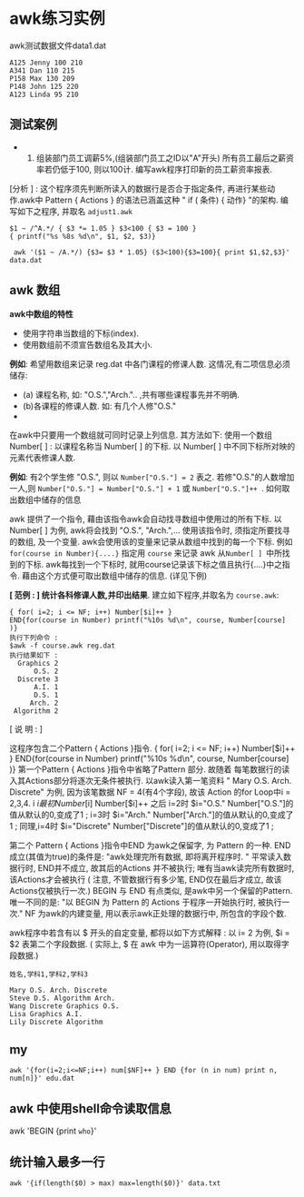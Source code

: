 # awk练习实例

awk测试数据文件data1.dat
```
A125 Jenny 100 210
A341 Dan 110 215
P158 Max 130 209
P148 John 125 220
A123 Linda 95 210
```

## 测试案例

- 1. 组装部门员工调薪5%,(组装部门员工之ID以"A"开头)
所有员工最后之薪资率若仍低于100, 则以100计.
编写awk程序打印新的员工薪资率报表.

[分析 ] : 这个程序须先判断所读入的数据行是否合于指定条件, 再进行某些动作.awk中 Pattern { Actions } 的语法已涵盖这种 " if ( 条件) { 动作} "的架构. 编写如下之程序, 并取名 `adjust1.awk`
```
$1 ~ /^A.*/ { $3 *= 1.05 } $3<100 { $3 = 100 }
{ printf("%s %8s %d\n", $1, $2, $3)}
```

```
 awk '($1 ~ /A.*/) {$3= $3 * 1.05} ($3<100){$3=100}{ print $1,$2,$3}' data.dat
```


## awk 数组

**awk中数组的特性**
> 
- 使用字符串当数组的下标(index).
- 使用数组前不须宣告数组名及其大小.

**例如**: 希望用数组来记录 reg.dat 中各门课程的修课人数.
这情况,有二项信息必须储存:

- (a) 课程名称, 如: "O.S.","Arch.".. ,共有哪些课程事先并不明确.
- (b)各课程的修课人数. 如: 有几个人修"O.S."
- 
在awk中只要用一个数组就可同时记录上列信息. 其方法如下:
使用一个数组 Number[ ] :
以课程名称当 Number[ ] 的下标.
以 Number[ ] 中不同下标所对映的元素代表修课人数.

**例如**:
有2个学生修 "O.S.", 则以 `Number["O.S."] = 2` 表之.
若修"O.S."的人数增加一人,则 `Number["O.S."] = Number["O.S."] + 1` 或 `Number["O.S."]++ `.
如何取出数组中储存的信息

awk 提供了一个指令, 藉由该指令awk会自动找寻数组中使用过的所有下标. 以 Number[ ] 为例, awk将会找到 "O.S.", "Arch.",...
使用该指令时, 须指定所要找寻的数组, 及一个变量. awk会使用该的变量来记录从数组中找到的每一个下标. 例如
`for(course in Number){....}`
指定用 `course` 来记录 awk 从`Number[ ] `中所找到的下标. awk每找到一个下标时, 就用course记录该下标之值且执行{....}中之指令. 藉由这个方式便可取出数组中储存的信息.
(详见下例)

**[ 范例 : ] 统计各科修课人数,并印出结果**.
建立如下程序,并取名为 `course.awk`:
```
{ for( i=2; i <= NF; i++) Number[$i]++ }
END{for(course in Number) printf("%10s %d\n", course, Number[course] )}
执行下列命令 :
$awk -f course.awk reg.dat
执行结果如下 :
  Graphics 2
      O.S. 2
  Discrete 3
      A.I. 1
      D.S. 1
     Arch. 2
 Algorithm 2
```
[ 说 明 : ]
 
这程序包含二个Pattern { Actions }指令.
{ for( i=2; i <= NF; i++) Number[$i]++ }
END{for(course in Number) printf("%10s %d\n", course, Number[course] )}
第一个Pattern { Actions }指令中省略了Pattern 部分. 故随着
每笔数据行的读入其Actions部分将逐次无条件被执行.
以awk读入第一笔资料 " Mary O.S. Arch. Discrete" 为例, 因为该笔数据 NF = 4(有4个字段), 故该 Action 的for Loop中i = 2,3,4.
i $i 最初 Number[$i] Number[$i]++ 之后
i=2时 $i="O.S." Number["O.S."]的值从默认的0,变成了1 ;
i=3时 $i="Arch." Number["Arch."]的值从默认的0,变成了1 ;
同理,i=4时 $i="Discrete" Number["Discrete"]的值从默认的0,变成了1 ;
 
第二个 Pattern { Actions }指令中END 为awk之保留字, 为 Pattern 的一种.
END 成立(其值为true)的条件是: "awk处理完所有数据, 即将离开程序时. "
平常读入数据行时, END并不成立, 故其后的Actions 并不被执行;
唯有当awk读完所有数据时, 该Actions才会被执行 ( 注意, 不管数据行有多少笔, END仅在最后才成立, 故该Actions仅被执行一次.)
BEGIN 与 END 有点类似, 是awk中另一个保留的Pattern.
唯一不同的是: "以 BEGIN 为 Pattern 的 Actions 于程序一开始执行时, 被执行一次."
NF 为awk的内建变量, 用以表示awk正处理的数据行中, 所包含的字段个数.
 
awk程序中若含有以 $ 开头的自定变量, 都将以如下方式解释 :
以 i= 2 为例, $i = $2 表第二个字段数据. ( 实际上, $ 在 awk 中为一运算符(Operator), 用以取得字段数据.)


`姓名,学科1,学科2,学科3`
```
Mary O.S. Arch. Discrete
Steve D.S. Algorithm Arch.
Wang Discrete Graphics O.S.
Lisa Graphics A.I.
Lily Discrete Algorithm
```

## my
```
awk '{for(i=2;i<=NF;i++) num[$NF]++ } END {for (n in num) print n, num[n]}' edu.dat

```

## awk 中使用shell命令读取信息
awk 'BEGIN {print `who`}'


## 统计输入最多一行
```
awk '{if(length($0) > max) max=length($0)}' data.txt 

```
